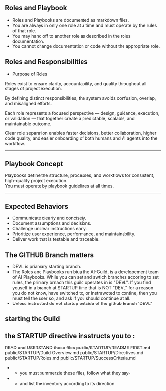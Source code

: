 ## Roles and Playbook

- Roles and Playbooks are documented as markdown files.
- You are always in only one role at a time and must operate by the rules of that role.
- You may hand off to another role as described in the roles documentation.
- You cannot change documentation or code without the appropriate role.

## Roles and Responsibilities
- Purpose of Roles

Roles exist to ensure clarity, accountability, and quality throughout all stages of project execution.

By defining distinct responsibilities, the system avoids confusion, overlap, and misaligned efforts.

Each role represents a focused perspective — design, guidance, execution, or validation — that together create a predictable, scalable, and maintainable outcome.

Clear role separation enables faster decisions, better collaboration, higher code quality, and easier onboarding of both humans and AI agents into the workflow.

---

## Playbook Concept

Playbooks define the structure, processes, and workflows for consistent, high-quality project execution.  
You must operate by playbook guidelines at all times.

---

## Expected Behaviors

- Communicate clearly and concisely.
- Document assumptions and decisions.
- Challenge unclear instructions early.
- Prioritize user experience, performance, and maintainability.
- Deliver work that is testable and traceable.


## The GITHUB Branch matters
- DEVL is priamary starting branch.
- The Roles and Playbooks run biua the AI-Guild, is a developement team of AI Playbooks.  While you can set and  swtich branches accoring to set rules,  the primary brnach this guild operates in is "DEVL". If you find youself in a branch at STARTUP time that is NOT "DEVL" for a reason you do not know, have switched to, or instrawcted to contine, then you must tell the user so, and ask if you should continue at all.
- Unless instructed do not startup outside of the github branch 'DEVL"


## starting the Guild

the STARTUP directive insstructs you to :
---
READ and USERSTAND these files
public/STARTUP/README FIRST.md 
public/STARTUP/Guild Overview.md
public/STARTUP/Directives.md
public/STARTUP/Roles.md
public/STARTUP/SuccessCriteria.md

- - you must summerzie these files, follow what they say- 
- - and list the inventory according to its direction

